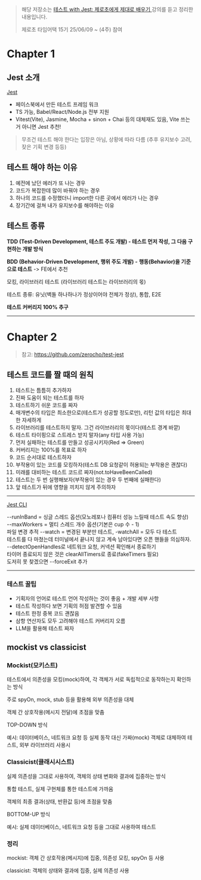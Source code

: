 > 해당 저장소는 [테스트 with Jest: 제로초에게 제대로 배우기 ](https://www.inflearn.com/course/%ED%85%8C%EC%8A%A4%ED%8A%B8-with-jest-%EC%A0%9C%EB%A1%9C%EC%B4%88?inst=e859b3e2&utm_campaign=inflearn_%ED%8A%B8%EB%9E%98%ED%94%BD_promotion-link&utm_medium=referral&utm_source=instructor)강의를 듣고 정리한 내용입니다.
>
> 제로초 타임어택 15기 25/06/09 ~ (4주) 참여

# Chapter 1

## Jest 소개

[Jest](https://jestjs.io/docs/getting-started)

- 페이스북에서 만든 테스트 프레임 워크
- TS 가능, Babel/React/Node.js 전부 지원
- Vitest(Vite), Jasmine, Mocha + sinon + Chai 등의 대체재도 있음, Vite 쓰는거 아니면 Jest 추천!

> 무조건 테스트 해야 한다는 입장은 아님, 상황에 따라 다름 (추후 유지보수 고려, 잦은 기획 변경 등등)

## 테스트 해야 하는 이유

1. 예전에 났던 에러가 또 나는 경우
2. 코드가 복잡한데 많이 바꿔야 하는 경우
3. 하나의 코드를 수정했더니 import한 다른 곳에서 에러가 나는 경우
4. 장기간에 걸쳐 내가 유지보수를 해야하는 이유

## 테스트 종류

**TDD (Test-Driven Development, 테스트 주도 개발) - 테스트 먼저 작성, 그 다음 구현하는 개발 방식**

**BDD (Behavior-Driven Development, 행위 주도 개발) -** **행동(Behavior)을 기준으로 테스트**
-> FE에서 추천

모킹, 라이브러리 테스트 (라이브러리 테스트는 라이브러리의 몫)

테스트 종류: 유닛(벽돌 하나하나가 정상이어야 전체가 정상), 통합, E2E

**테스트 커버리지 100% 추구**

---

# Chapter 2

> 참고: https://github.com/zerocho/test-jest

## 테스트 코드를 짤 때의 원칙

1. 테스트는 틈틈히 추가하자
2. 진짜 도움이 되는 테스트를 하자
3. 테스트하기 쉬운 코드를 짜자
4. 매개변수의 타입은 최소한으로(테스트가 성공할 정도로만), 리턴 값의 타입은 최대한 자세하게
5. 라이브러리를 테스트하지 말자. 그건 라이브러리의 몫이다(테스트 경계 바깥)
6. 테스트 타이핑으로 스트레스 받지 말자(any 타입 사용 가능)
7. 먼저 실패하는 테스트를 만들고 성공시키자(Red => Green)
8. 커버리지는 100%를 목표로 하자
9. 코드 순서대로 테스트하자
10. 부작용이 있는 코드를 모킹하자(테스트 DB 요청같이 허용되는 부작용은 괜찮다)
11. 미래를 대비하는 테스트 코드르 짜자(not.toHaveBeenCalled)
12. 테스트는 두 번 실행해보자(부작용이 있는 경우 두 번째에 실패한다)
13. 앞 테스트가 뒤에 영향을 끼치지 않게 주의하자

---

[Jest CLI](https://jestjs.io/docs/cli)

--runInBand = 싱글 스레드 옵션(모노레포나 컴퓨터 성능 느릴때 테스트 속도 향상) <br>
--maxWorkers = 멀티 스레드 개수 옵션(기본은 cup 수 - 1)<br>
파일 변경 추적 --watch = 변경된 부분만 테스트, -watchAll = 모두 다 테스트<br>
테스트를 다 마쳤는데 터미널에서 끝나지 않고 계속 남아있다면 오픈 핸들을 의심하자.<br>
--detectOpenHandles로 네트워크 요청, 커넥션 확인해서 종료하기<br>
타이머 종료되지 않은 것은 clearAllTimers로 종료(fakeTimers 필요)<br>
도저히 못 찾겠으면 --forceExit 추가

---

### 테스트 꿀팁

- 기획자의 언어로 테스트 언어 작성하는 것이 좋음 + 개발 세부 사항
- 테스트 작성하다 보면 기획의 허점 발견할 수 있음
- 테스트 한정 중복 코드 괜찮음
- 삼항 연산자도 모두 고려해야 테스트 커버리지 오름
- LLM을 활용해 테스트 짜자

## mockist vs classicist

### Mockist(모키스트)

테스트에서 의존성을 모킹(mock)하여, 각 객체가 서로 독립적으로 동작하는지 확인하는 방식

주로 spyOn, mock, stub 등을 활용해 외부 의존성을 대체

객체 간 상호작용(메시지 전달)에 초점을 맞춤

TOP-DOWN 방식

예시: 데이터베이스, 네트워크 요청 등 실제 동작 대신 가짜(mock) 객체로 대체하여 테스트, 외부 라이브러리 사용시

### Classicist(클래시시스트)

실제 의존성을 그대로 사용하여, 객체의 상태 변화와 결과에 집중하는 방식

통합 테스트, 실제 구현체를 통한 테스트에 가까움

객체의 최종 결과(상태, 반환값 등)에 초점을 맞춤

BOTTOM-UP 방식

예시: 실제 데이터베이스, 네트워크 요청 등을 그대로 사용하여 테스트

### 정리

mockist: 객체 간 상호작용(메시지)에 집중, 의존성 모킹, spyOn 등 사용

classicist: 객체의 상태와 결과에 집중, 실제 의존성 사용
